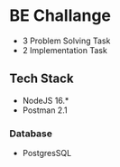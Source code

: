 
# BE Challange
- 3 Problem Solving Task
- 2 Implementation Task

## Tech Stack
- NodeJS 16.*
- Postman 2.1
### Database
- PostgresSQL
